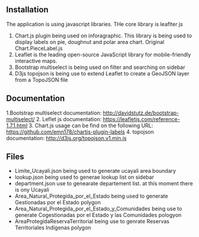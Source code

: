 Installation
------------

The application is using javascript libraries. THe core library is leaflter js
1. Chart.js plugin being used on inforagraphic. This library is being used to display labels on pie, doughnut and polar area chart. Original Chart.PieceLabel.js 
2. Leaflet is the leading open-source JavaScript library for mobile-friendly interactive maps. 
3. Bootstrap multiselect is being used on filter and searching on sidebar
4. D3js topojson is being use to extend Leaflet to create a GeoJSON layer from a TopoJSON file


Documentation
-------------
1.Bootstrap multiselect documentation: http://davidstutz.de/bootstrap-multiselect/
2. Leflet js documentation: https://leafletjs.com/reference-1.7.1.html 
3. Chart.js usage can be find on the following URL: https://github.com/emn178/chartjs-plugin-labels
4. topojson documentation: http://d3js.org/topojson.v1.min.js


Files
---------

* Limite_Ucayali.json being used to generate ucayali area boundary
* lookup.json being used to generae lookup list on sidebar
* department.json use to genearate departement list. at this moment there is ony Ucayali
* Area_Natural_Protegida_por_el_Estado being used to generate Gestionadas por el Estado polygon
* Area_Natural_Protegida_por_el_Estado_y_Comunidades being use to generate Cogestionadas por el Estado y las Comunidades pologyon
* AreaProtegidaReservaTerritorial being use to genrate Reservas Territoriales Indígenas polygon
